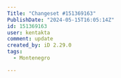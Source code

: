 ```yaml
---
Title: "Changeset #151369163"
PublishDate: "2024-05-15T16:05:14Z"
id: 151369163
user: kentakta
comment: update
created_by: iD 2.29.0
tags:
  - Montenegro

---
```

